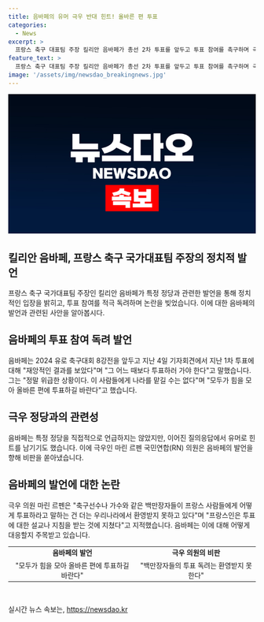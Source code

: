 ```yaml
---
title: 음바페의 유머 극우 반대 힌트! 올바른 편 투표
categories:
  - News
excerpt: >
  프랑스 축구 대표팀 주장 킬리안 음바페가 총선 2차 투표를 앞두고 투표 참여를 촉구하며 극우 정당의 집권을 막아야 한다고 주장했습니다. 이에 대한 논란이 불거지고 있는 가운데, 음바페는 특정 정당을 직접 언급하지는 않았지만 유머로 힌트를 남기기도 했습니다. 이에 대해 극우 정당의 의원은 축구 선수나 가수와 같은 백만장자들이 투표에 대해 설교하는 것에 대한 우려를 피력했으며, 음바페의 발언에 대한 다양한 반응이 이어지고 있습니다. 
feature_text: >
  프랑스 축구 대표팀 주장 킬리안 음바페가 총선 2차 투표를 앞두고 투표 참여를 촉구하며 극우 정당의 집권을 막아야 한다고 주장했습니다. 이에 대한 논란이 불거지고 있는 가운데, 음바페는 특정 정당을 직접 언급하지는 않았지만 유머로 힌트를 남기기도 했습니다. 이에 대해 극우 정당의 의원은 축구 선수나 가수와 같은 백만장자들이 투표에 대해 설교하는 것에 대한 우려를 피력했으며, 음바페의 발언에 대한 다양한 반응이 이어지고 있습니다. 
image: '/assets/img/newsdao_breakingnews.jpg'
---
```


<p><img src="/assets/img/newsdao_breakingnews.jpg" alt="pcversion 속보" /></p>

<h2 data-ke-size="size26">킬리안 음바페, 프랑스 축구 국가대표팀 주장의 정치적 발언</h2>

<p data-ke-size="size16">프랑스 축구 국가대표팀 주장인 킬리안 음바페가 특정 정당과 관련한 발언을 통해 정치적인 입장을 밝히고, 투표 참여를 적극 독려하며 논란을 빚었습니다. 이에 대한 음바페의 발언과 관련된 사안을 알아봅시다.</p>

<h2 data-ke-size="size26">음바페의 투표 참여 독려 발언</h2>

<p data-ke-size="size16">음바페는 2024 유로 축구대회 8강전을 앞두고 지난 4일 기자회견에서 지난 1차 투표에 대해 "재앙적인 결과를 보았다"며 "그 어느 때보다 투표하러 가야 한다"고 말했습니다. 그는 "정말 위급한 상황이다. 이 사람들에게 나라를 맡길 수는 없다"며 "모두가 힘을 모아 올바른 편에 투표하길 바란다"고 했습니다.</p>

<h2 data-ke-size="size26">극우 정당과의 관련성</h2>

<p data-ke-size="size16">음바페는 특정 정당을 직접적으로 언급하지는 않았지만, 이어진 질의응답에서 유머로 힌트를 남기기도 했습니다. 이에 극우인 마린 르펜 국민연합(RN) 의원은 음바페의 발언을 향해 비판을 쏟아냈습니다.</p>

<h2 data-ke-size="size26">음바페의 발언에 대한 논란</h2>

<p data-ke-size="size16">극우 의원 마린 르펜은 "축구선수나 가수와 같은 백만장자들이 프랑스 사람들에게 어떻게 투표하라고 말하는 건 더는 우리나라에서 환영받지 못하고 있다"며 "프랑스인은 투표에 대한 설교나 지침을 받는 것에 지쳤다"고 지적했습니다. 음바페는 이에 대해 어떻게 대응할지 주목받고 있습니다.</p>

<table>
    <tr>
        <td style="text-align: center; height: 17px;"><b>음바페의 발언</b></td>
        <td style="text-align: center; height: 17px;"><b>극우 의원의 비판</b></td>
    </tr>
    <tr>
        <td style="text-align: center; height: 17px;">"모두가 힘을 모아 올바른 편에 투표하길 바란다"</td>
        <td style="text-align: center; height: 17px;">"백만장자들의 투표 독려는 환영받지 못한다"</td>
    </tr>
</table>

<p data-ke-size="size16">&nbsp;</p>
실시간 뉴스 속보는, <a href="https://newsdao.kr" rel="dofollow">https://newsdao.kr</a>


